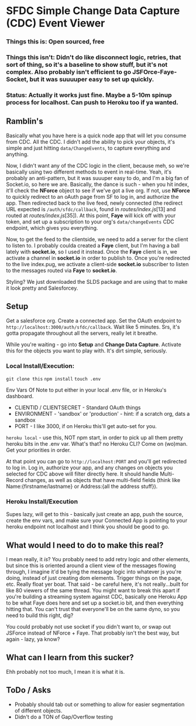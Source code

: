 # SFDC Simple Change Data Capture (CDC) Event Viewer
### Things this is: Open sourced, free
### Things this isn't: Didn't do like disconnect logic, retries, that sort of thing, so it's a baseline to show stuff, but it's not complex. Also probably isn't efficient to go JSFOrce-Faye-Socket, but it was suuuuper easy to set up quickly.
### Status: Actually it works just fine. Maybe a 5-10m spinup process for localhost. Can push to Heroku too if ya wanted.

## Ramblin's

Basically what you have here is a quick node app that will let you consume from CDC. All the CDC. I didn't add the ability to pick your objects, it's simple and just hitting `data/ChangeEvents`, to capture everything and anything.

Now, I didn't want any of the CDC logic in the client, because meh, so we're basically using two different methods to event in real-time. Yeah, it's probably an anti-pattern, but it was suuuper easy to do, and I'm a big fan of Socket.io, so here we are. Basically, the dance is such - when you hit index, it'll check the **NForce** object to see if we've got a live org. If not, use **NForce** to quickly redirect to an oAuth page from SF to log in, and authorize the app. Then redirected back to the live feed, newly connected (the redirect URL expected is `/auth/sfdc/callback`, found in *routes/index.js*[13] and routed at *routes/index.js*[35]). At this point, **Faye** will kick off with your token, and set up a subscription to your org's `data/changeEvents` CDC endpoint, which gives you everything.

Now, to get the feed to the clientside, we need to add a server for the client to listen to. I probably coulda created a **Faye** client, but I'm having a ball lately with **socket.io**, so I used it instead. Once the **Faye** client is in, we activate a channel in **socket.io** in order to publish to. Once you're redirected to the live index.pug, we activate a client-side **socket.io** subscriber to listen to the messages routed via **Faye** to **socket.io**. 

Styling? We just downloaded the SLDS package and are using that to make it look pretty and Salesforcey.

## Setup

Get a salesforce org. Create a connected app. Set the OAuth endpoint to `http://localhost:3000/auth/sfdc/callback`. Wait like 5 minutes. Srs, it's gotta propagate throughout all the servers, really let it breathe.

While you're waiting - go into **Setup** and **Change Data Capture**. Activate this for the objects you want to play with. It's dirt simple, seriously.

### Local Install/Execution:

`git clone this`
`npm install`
`touch .env`

Env Vars Of Note to put either in your local .env file, or in Heroku's dashboard.
* CLIENTID / CLIENTSECRET - Standard OAuth things
* ENVIRONMENT - 'sandbox' or 'production' - hint: if a scratch org, dats a sandbox
* PORT - I like 3000, if on Heroku this'll get auto-set for you.

`heroku local` - use this, NOT npm start, in order to pick up all them pretty heroku bits in the .env var. What's that? no Heroku CLI? Come on (wo)man. Get your priorities in order.

At that point you can go to `http://localhost:PORT` and you'll get redirected to log in. Log in, authorize your app, and any changes on objects you selected for CDC above will filter directly here. It should handle Multi-Record changes, as well as objects that have multi-field fields (think like Name:{firstname/lastname} or Address:{all the address stuff}).

### Heroku Install/Execution
Supes lazy, will get to this - basically just create an app, push the source, create the env vars, and make sure your Connected App is pointing to your heroku endpoint not localhost and I think you should be good to go.

## What would I need to do to make this real?
I mean really, it *is*? You probably need to add retry logic and other elements, but since this is oriented around a client view of the messages flowing through, I imagine it'd be tying the message logic into whatever js you're doing, instead of just creating dom elements. Trigger things on the page, etc. Really float yer boat. That said - be careful here, it's not really...built for like 80 viewers of the same thread. You might want to break this apart if you're building a streaming system against CDC, basically one Heroku App to be what Faye does here and set up a socket.io bit, and then everything hitting that. You can't trust that everyone'll be on the same dyno, so you need to build this right, dig?

You could probably not use socket if you didn't want to, or swap out JSForce instead of NForce + Faye. That probably isn't the best way, but again - lazy, ya know?

## What can I learn from this sucker?
Ehh probably not too much, I mean it is what it is.

## ToDo / Asks
* Probably should tab out or something to allow for easier segmentation of different objects.
* Didn't do a TON of Gap/Overflow testing